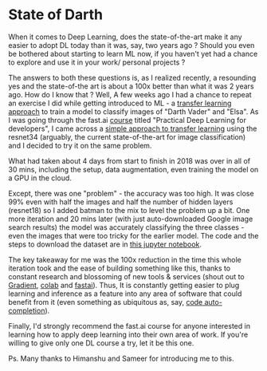# State of Darth

When it comes to Deep Learning, does the state-of-the-art make it any easier to adopt DL today than it was, say, two years ago ? Should you even be bothered about starting to learn ML now, if you haven't yet had a chance to explore and use it in your work/ personal projects ? 

The answers to both these questions is, as I realized recently, a resounding yes and the state-of-the art is about a 100x better than what it was 2 years ago. How do I know that ? Well, A few weeks ago I had a chance to repeat an exercise I did while getting introduced to ML - a [transfer learning approach](https://github.com/koushik-ms/educated-nerves/blob/master/custom-image-classifier-tensorflow.md) to train a model to classify images of "Darth Vader" and "Elsa". As I was going through the fast.ai [course](https://course.fast.ai/) titled "Practical Deep Learning for developers", I came across a [simple approach to transfer learning](https://github.com/fastai/course-v3/blob/master/nbs/dl1/lesson2-download.ipynb) using the resnet34 (arguably, the current state-of-the-art for image classification) and I decided to try it on the same problem.

What had taken about 4 days from start to finish in 2018 was over in all of 30 mins, including the setup, data augmentation, even training the model on a GPU in the cloud. 

Except, there was one "problem" -  the accuracy was too high. It was close 99% even with half the images and half the number of hidden layers (resnet18) so I added batman to the mix to level the problem up a bit. One more iteration and 20 mins later (with just auto-downloaded Google image search results) the model was accurately classifying the three classes - even the images that were too tricky for the earlier model. The code and the steps to download the dataset are in [this jupyter notebook](https://github.com/koushik-ms/educated-nerves/blob/master/SuperHeroes.ipynb).

The key takeaway for me was the 100x reduction in the time this whole iteration took and the ease of building something like this, thanks to constant research and blossoming of new tools & services (shout out to [Gradient](https://gradient.paperspace.com/), [colab](http://colab.research.google.com/) and [fastai](https://docs.fast.ai/)). Thus, It is constantly getting easier to plug learning and inference as a feature into any area of software that could benefit from it (even something as ubiquitous as, say, [code auto-completion](https://www.kite.com/)).

Finally, I'd strongly recommend the fast.ai course for anyone interested in learning how to apply deep learning into their own area of work. If you're willing to give only one DL course a try, let it be this one. 

Ps. Many thanks to Himanshu and Sameer for introducing me to this.
